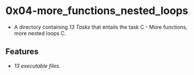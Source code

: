 # 0x04-more_functions_nested_loops

- A directory containing *13 Tasks* that entails the task C - More functions, more nested loops
C. 

## Features

- *13 executable files*.
